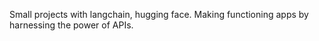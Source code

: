 Small projects with langchain, hugging face. Making functioning apps by harnessing the power of APIs.
